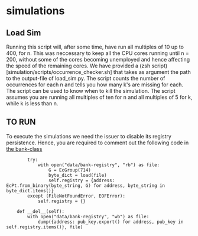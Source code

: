 # simulations

## Load Sim
Running this script will, after some time, have run all multiples of 10 up to 400, for n. This was neccessary to keep all the CPU cores running until n = 200, without some of the cores becoming unemployed and hence affecting the speed of the remaining cores. We have provided a (zsh script)[simulation/scripts/occurrence_checker.sh] that takes as argument the path to the output-file of load_sim.py. The script counts the number of occurrences for each n and tells you how many k's are missing for each. The script can be used to know when to kill the simulation. The script assumes you are running all multiples of ten for n and all multiples of 5 for k, while k is less than n.

## TO RUN
To execute the simulations we need the issuer to disable its registry persistence. Hence, you are required to comment out the following code in [the bank-class](../papr_money/bank.py)
```
        try:
            with open("data/bank-registry", "rb") as file:
                G = EcGroup(714)
                byte_dict = load(file)
                self.registry = {address: EcPt.from_binary(byte_string, G) for address, byte_string in byte_dict.items()}
        except (FileNotFoundError, EOFError):
            self.registry = {}

    def __del__(self):
        with open("data/bank-registry", "wb") as file:
            dump({address: pub_key.export() for address, pub_key in self.registry.items()}, file)
```